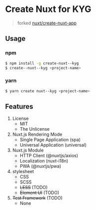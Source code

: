 # Create Nuxt for KYG
> forked [nuxt/create-nuxt-app](https://github.com/nuxt/create-nuxt-app)

## Usage
### npm
```bash
$ npm install -g create-nuxt--kyg
$ create--nuxt--kyg <project-name>
```

### yarn
```bash
$ yarn create nuxt--kyg <project-name>
```

## Features
1. License
	- MIT
	- The Unlicense
2. Nuxt.js Rendering Mode
	- Single Page Application (spa)
	- Universal Application (universal)
3. Nuxt.js Module
	- HTTP Client (@nuxtjs/axios)
	- Localization (nuxt-i18n)
	- PWA (@nuxtjs/pwa)
4. stylesheet
	- CSS
	- SCSS
	- ~~LESS~~ (TODO)
	- ~~Element UI~~ (TODO)
5. ~~Test Framework~~ (TODO)
	- None
